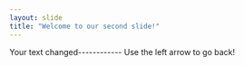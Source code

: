 ```yaml
---
layout: slide
title: "Welcome to our second slide!"
---
```

Your text changed------------
Use the left arrow to go back!
